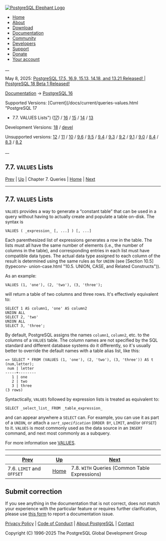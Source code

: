 [ ![PostgreSQL Elephant Logo](/media/img/about/press/elephant.png) ](/)

  * [Home](/ "Home")
  * [About](/about/ "About")
  * [Download](/download/ "Download")
  * [Documentation](/docs/ "Documentation")
  * [Community](/community/ "Community")
  * [Developers](/developer/ "Developers")
  * [Support](/support/ "Support")
  * [Donate](/about/donate/ "Donate")
  * [Your account](/account/ "Your account")

__

May 8, 2025: [ PostgreSQL 17.5, 16.9, 15.13, 14.18, and 13.21 Released! ](/about/news/postgresql-175-169-1513-1418-and-1321-released-3072/) | [ PostgreSQL 18 Beta 1 Released! ](/about/news/postgresql-18-beta-1-released-3070/)

[Documentation](/docs/ "Documentation") -> [PostgreSQL
16](/docs/16/index.html)

Supported Versions: [Current](/docs/current/queries-values.html "PostgreSQL 17
- 7.7. VALUES Lists") ([17](/docs/17/queries-values.html "PostgreSQL 17 -
7.7. VALUES Lists")) / [16](/docs/16/queries-values.html "PostgreSQL 16 -
7.7. VALUES Lists") / [15](/docs/15/queries-values.html "PostgreSQL 15 -
7.7. VALUES Lists") / [14](/docs/14/queries-values.html "PostgreSQL 14 -
7.7. VALUES Lists") / [13](/docs/13/queries-values.html "PostgreSQL 13 -
7.7. VALUES Lists")

Development Versions: [18](/docs/18/queries-values.html "PostgreSQL 18 -
7.7. VALUES Lists") / [devel](/docs/devel/queries-values.html "PostgreSQL
devel - 7.7. VALUES Lists")

Unsupported versions: [12](/docs/12/queries-values.html "PostgreSQL 12 -
7.7. VALUES Lists") / [11](/docs/11/queries-values.html "PostgreSQL 11 -
7.7. VALUES Lists") / [10](/docs/10/queries-values.html "PostgreSQL 10 -
7.7. VALUES Lists") / [9.6](/docs/9.6/queries-values.html "PostgreSQL 9.6 -
7.7. VALUES Lists") / [9.5](/docs/9.5/queries-values.html "PostgreSQL 9.5 -
7.7. VALUES Lists") / [9.4](/docs/9.4/queries-values.html "PostgreSQL 9.4 -
7.7. VALUES Lists") / [9.3](/docs/9.3/queries-values.html "PostgreSQL 9.3 -
7.7. VALUES Lists") / [9.2](/docs/9.2/queries-values.html "PostgreSQL 9.2 -
7.7. VALUES Lists") / [9.1](/docs/9.1/queries-values.html "PostgreSQL 9.1 -
7.7. VALUES Lists") / [9.0](/docs/9.0/queries-values.html "PostgreSQL 9.0 -
7.7. VALUES Lists") / [8.4](/docs/8.4/queries-values.html "PostgreSQL 8.4 -
7.7. VALUES Lists") / [8.3](/docs/8.3/queries-values.html "PostgreSQL 8.3 -
7.7. VALUES Lists") / [8.2](/docs/8.2/queries-values.html "PostgreSQL 8.2 -
7.7. VALUES Lists")

__

7.7. `VALUES` Lists  
---  
[Prev](queries-limit.html "7.6. LIMIT and OFFSET")  | [Up](queries.html "Chapter 7. Queries") | Chapter 7. Queries | [Home](index.html "PostgreSQL 16.9 Documentation") |  [Next](queries-with.html "7.8. WITH Queries \(Common Table Expressions\)")  
  
* * *

## 7.7. `VALUES` Lists #

`VALUES` provides a way to generate a “constant table” that can be used in a
query without having to actually create and populate a table on-disk. The
syntax is

    
    
    VALUES ( _expression_ [, ...] ) [, ...]
    

Each parenthesized list of expressions generates a row in the table. The lists
must all have the same number of elements (i.e., the number of columns in the
table), and corresponding entries in each list must have compatible data
types. The actual data type assigned to each column of the result is
determined using the same rules as for `UNION` (see [Section 10.5](typeconv-
union-case.html "10.5. UNION, CASE, and Related Constructs")).

As an example:

    
    
    VALUES (1, 'one'), (2, 'two'), (3, 'three');
    

will return a table of two columns and three rows. It's effectively equivalent
to:

    
    
    SELECT 1 AS column1, 'one' AS column2
    UNION ALL
    SELECT 2, 'two'
    UNION ALL
    SELECT 3, 'three';
    

By default, PostgreSQL assigns the names `column1`, `column2`, etc. to the
columns of a `VALUES` table. The column names are not specified by the SQL
standard and different database systems do it differently, so it's usually
better to override the default names with a table alias list, like this:

    
    
    => SELECT * FROM (VALUES (1, 'one'), (2, 'two'), (3, 'three')) AS t (num,letter);
     num | letter
    -----+--------
       1 | one
       2 | two
       3 | three
    (3 rows)
    

Syntactically, `VALUES` followed by expression lists is treated as equivalent
to:

    
    
    SELECT _select_list_ FROM _table_expression_
    

and can appear anywhere a `SELECT` can. For example, you can use it as part of
a `UNION`, or attach a _`sort_specification`_ (`ORDER BY`, `LIMIT`, and/or
`OFFSET`) to it. `VALUES` is most commonly used as the data source in an
`INSERT` command, and next most commonly as a subquery.

For more information see [VALUES](sql-values.html "VALUES").

* * *

[Prev](queries-limit.html "7.6. LIMIT and OFFSET")  | [Up](queries.html "Chapter 7. Queries") |  [Next](queries-with.html "7.8. WITH Queries \(Common Table Expressions\)")  
---|---|---  
7.6. `LIMIT` and `OFFSET`  | [Home](index.html "PostgreSQL 16.9 Documentation") |  7.8. `WITH` Queries (Common Table Expressions)  
  
## Submit correction

If you see anything in the documentation that is not correct, does not match
your experience with the particular feature or requires further clarification,
please use [this form](/account/comments/new/16/queries-values.html/) to
report a documentation issue.

[Privacy Policy](/about/privacypolicy) | [Code of Conduct](/about/policies/coc/) | [About PostgreSQL](/about/) | [Contact](/about/contact/)  

Copyright (C) 1996-2025 The PostgreSQL Global Development Group

